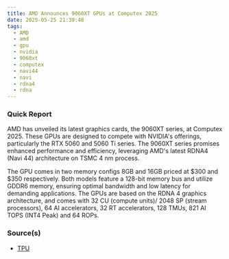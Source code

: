 ```yaml
---
title: AMD Announces 9060XT GPUs at Computex 2025
date: 2025-05-25 21:39:48
tags:
  - AMD
  - amd
  - gpu
  - nvidia
  - 9060xt
  - computex
  - navi44
  - navi
  - rdna4
  - rdna
---
```


### Quick Report

AMD has unveiled its latest graphics cards, the 9060XT series, at Computex 2025. These GPUs are designed to compete with NVIDIA\'s offerings, particularly the RTX 5060 and 5060 Ti series. The 9060XT series promises enhanced performance and efficiency, leveraging AMD's latest RDNA4 (Navi 44) architecture on TSMC 4 nm process.

<!-- more -->

The GPU comes in two memory configs 8GB and 16GB priced at $300 and $350 respectively. Both models feature a 128-bit memory bus and utilize GDDR6 memory, ensuring optimal bandwidth and low latency for demanding applications. The GPUs are based on the RDNA 4 graphics architecture, and comes with 32 CU (compute units)/ 2048 SP (stream processors), 64 AI accelerators, 32 RT accelerators, 128 TMUs, 821 AI TOPS (INT4 Peak) and 64 ROPs.

### Source(s)

- [TPU][def]

[def]: https://www.techpowerup.com/337066/amd-announces-radeon-rx-9060-xt-graphics-card-claims-fastest-under-usd-350
